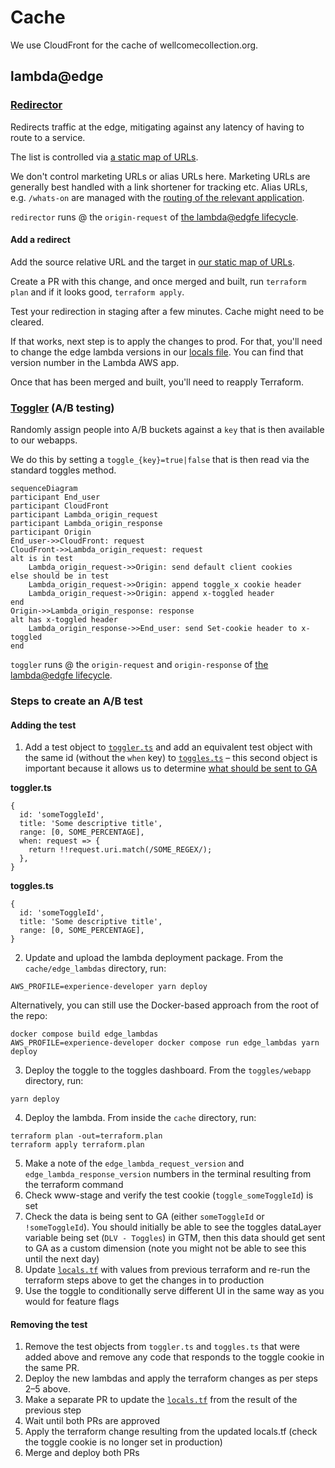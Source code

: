 # Cache

We use CloudFront for the cache of wellcomecollection.org.

## lambda@edge

### [Redirector](./edge_lambdas/src/redirector.test.ts)

Redirects traffic at the edge, mitigating against any latency of having to route to a service.

The list is controlled via [a static map of URLs](./edge_lambdas/src/redirects.ts).

We don't control marketing URLs or alias URLs here. Marketing URLs are generally best handled with a
link shortener for tracking etc. Alias URLs, e.g. `/whats-on` are managed with the
[routing of the relevant application](https://github.com/wellcomecollection/wellcomecollection.org/blob/main/content/webapp/server.ts).

`redirector` runs @ the `origin-request` of [the lambda@edgfe lifecycle](https://docs.aws.amazon.com/lambda/latest/dg/lambda-edge.html).

#### Add a redirect

Add the source relative URL and the target in [our static map of URLs](./edge_lambdas/src/redirects.ts).

Create a PR with this change, and once merged and built, run `terraform plan` and if it looks good, `terraform apply`.

Test your redirection in staging after a few minutes. Cache might need to be cleared.

If that works, next step is to apply the changes to prod.
For that, you'll need to change the edge lambda versions in our [locals file](./locals.tf).
You can find that version number in the Lambda AWS app.

Once that has been merged and built, you'll need to reapply Terraform.

### [Toggler](./edge_lambdas/src/toggler.test.ts) (A/B testing)

Randomly assign people into A/B buckets against a `key` that is then available to our webapps.

We do this by setting a `toggle_{key}=true|false` that is then read via the standard toggles method.

```mermaid
sequenceDiagram
participant End_user
participant CloudFront
participant Lambda_origin_request
participant Lambda_origin_response
participant Origin
End_user->>CloudFront: request
CloudFront->>Lambda_origin_request: request
alt is in test
    Lambda_origin_request->>Origin: send default client cookies
else should be in test
    Lambda_origin_request->>Origin: append toggle_x cookie header
    Lambda_origin_request->>Origin: append x-toggled header
end
Origin->>Lambda_origin_response: response
alt has x-toggled header
    Lambda_origin_response->>End_user: send Set-cookie header to x-toggled
end
```

`toggler` runs @ the `origin-request` and `origin-response` of [the lambda@edgfe lifecycle](https://docs.aws.amazon.com/lambda/latest/dg/lambda-edge.html).

### Steps to create an A/B test

#### Adding the test
1. Add a test object to [`toggler.ts`](https://github.com/wellcomecollection/wellcomecollection.org/blob/main/cache/edge_lambdas/src/toggler.ts) and add an equivalent test object with the same id (without the `when` key) to [`toggles.ts`](https://github.com/wellcomecollection/wellcomecollection.org/blob/main/toggles/webapp/toggles.ts)  – this second object is important because it allows us to determine [what should be sent to GA](https://github.com/wellcomecollection/wellcomecollection.org/blob/main/common/services/app/analytics-scripts/google-analytics.tsx)

**toggler.ts**
```
{
  id: 'someToggleId',
  title: 'Some descriptive title',
  range: [0, SOME_PERCENTAGE],
  when: request => {
    return !!request.uri.match(/SOME_REGEX/);
  },
}
```
**toggles.ts**
```
{
  id: 'someToggleId',
  title: 'Some descriptive title',
  range: [0, SOME_PERCENTAGE],
}
```
2. Update and upload the lambda deployment package. From the `cache/edge_lambdas` directory, run:
```
AWS_PROFILE=experience-developer yarn deploy
```
Alternatively, you can still use the Docker-based approach from the root of the repo:
```
docker compose build edge_lambdas
AWS_PROFILE=experience-developer docker compose run edge_lambdas yarn deploy
```
3. Deploy the toggle to the toggles dashboard. From the `toggles/webapp` directory, run:
```
yarn deploy
```
4. Deploy the lambda. From inside the `cache` directory, run:
```
terraform plan -out=terraform.plan
terraform apply terraform.plan
```
5. Make a note of the `edge_lambda_request_version` and `edge_lambda_response_version` numbers in the terminal resulting from the terraform command
6. Check www-stage and verify the test cookie (`toggle_someToggleId`) is set
7. Check the data is being sent to GA (either `someToggleId` or `!someToggleId`). You should initially be able to see the toggles dataLayer variable being set (`DLV - Toggles`) in GTM, then this data should get sent to GA as a custom dimension (note you might not be able to see this until the next day)
8. Update [`locals.tf`](https://github.com/wellcomecollection/wellcomecollection.org/blob/main/cache/locals.tf) with values from previous terraform and re-run the terraform steps above to get the changes in to production
9. Use the toggle to conditionally serve different UI in the same way as you would for feature flags

#### Removing the test
1. Remove the test objects from `toggler.ts` and `toggles.ts` that were added above and remove any code that responds to the toggle cookie in the same PR.
2. Deploy the new lambdas and apply the terraform changes as per steps 2–5 above.
3. Make a separate PR to update the [`locals.tf`](https://github.com/wellcomecollection/wellcomecollection.org/blob/main/cache/locals.tf) from the result of the previous step
4. Wait until both PRs are approved
5. Apply the terraform change resulting from the updated locals.tf (check the toggle cookie is no longer set in production)
6. Merge and deploy both PRs
